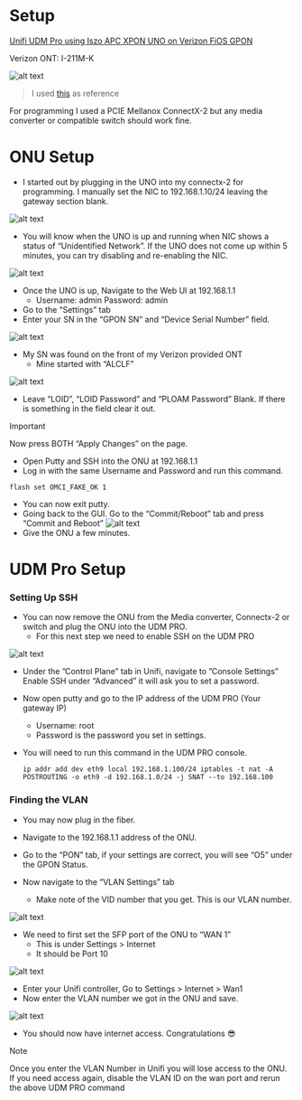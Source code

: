 # Setup
[Unifi UDM Pro using Iszo APC XPON UNO on Verizon FiOS GPON](https://www.amazon.com/iszo-Support-Modify-Network-Converter/dp/B0BZPZNKJ6) 

Verizon ONT: I-211M-K

![alt text](<IMGs/0.jpg>)
> I used [this](https://hack-gpon.org/ont-odi-realtek-dfp-34x-2c2/) as reference

For programming I used a PCIE Mellanox ConnectX-2 but any media converter or compatible switch should work fine. 

# ONU Setup
- I started out by plugging in the UNO into my connectx-2 for programming. I manually set the NIC to 192.168.1.10/24 leaving the gateway section blank.

![alt text](<IMGs/1.jpg>)

- You will know when the UNO is up and running when NIC shows a status of “Unidentified Network”. If the UNO does not come up within 5 minutes, you can try disabling and re-enabling the NIC.

![alt text](IMGs/image.png)

- Once the UNO is up, Navigate to the Web UI at 192.168.1.1
    - Username: admin Password: admin
- Go to the “Settings” tab
- Enter your SN in the “GPON SN” and “Device Serial Number” field.

![alt text](IMGs/image-1.png)

- My SN was found on the front of my Verizon provided ONT
   - Mine started with “ALCLF”

![alt text](IMGs/image-2.png)

- Leave “LOID”, “LOID Password” and “PLOAM Password” Blank. If there is something in the field clear it out.

> [!IMPORTANT]
> Now press BOTH “Apply Changes” on the page.

- Open Putty and SSH into the ONU at 192.168.1.1
- Log in with the same Username and Password and run this command.
```
flash set OMCI_FAKE_OK 1
```
- You can now exit putty.
- Going back to the GUI. Go to the “Commit/Reboot” tab and press “Commit and Reboot”
![alt text](IMGs/image-3.png)
- Give the ONU a few minutes.
# UDM Pro Setup
### Setting Up SSH
- You can now remove the ONU from the Media converter, Connectx-2 or switch and plug the ONU into the UDM PRO.
    - For this next step we need to enable SSH on the UDM PRO

![alt text](IMGs/image-4.png)

- Under the ”Control Plane” tab in Unifi, navigate to ”Console Settings”
Enable SSH under “Advanced” it will ask you to set a password.
- Now open putty and go to the IP address of the UDM PRO (Your gateway IP)
    - Username: root 
    - Password is the password you set in settings.

- You will need to run this command in the UDM PRO console.
    ```
    ip addr add dev eth9 local 192.168.1.100/24 iptables -t nat -A POSTROUTING -o eth9 -d 192.168.1.0/24 -j SNAT --to 192.168.100
    ```
### Finding the VLAN
- You may now plug in the fiber.
- Navigate to the 192.168.1.1 address of the ONU.
- Go to the “PON” tab, if your settings are correct, you will see “O5” under the GPON Status.

- Now navigate to the “VLAN Settings” tab
    - Make note of the VID number that you get. This is our VLAN number.

![alt text](IMGs/image-5.png)

- We need to first set the SFP port of the ONU to “WAN 1” 
    - This is under Settings > Internet 
    - It should be Port 10

![alt text](IMGs/image-6.png)

- Enter your Unifi controller, Go to Settings > Internet > Wan1 
- Now enter the VLAN number we got in the ONU and save.

![alt text](IMGs/image-7.png)

- You should now have internet access. Congratulations 😎

> [!NOTE]
> Once you enter the VLAN Number in Unifi you will lose access to the ONU.
> If you need access again, disable the VLAN ID on the wan port and rerun the above UDM PRO command 
